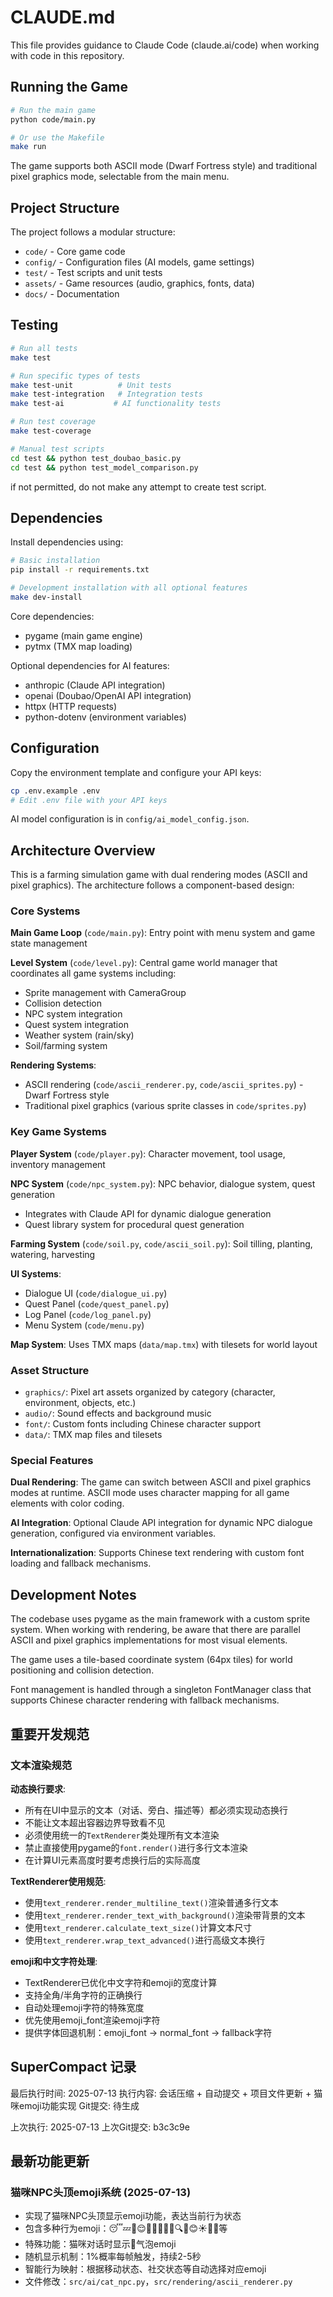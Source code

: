 # CLAUDE.md

This file provides guidance to Claude Code (claude.ai/code) when working with code in this repository.

## Running the Game

```bash
# Run the main game
python code/main.py

# Or use the Makefile
make run
```

The game supports both ASCII mode (Dwarf Fortress style) and traditional pixel graphics mode, selectable from the main menu.

## Project Structure

The project follows a modular structure:
- `code/` - Core game code
- `config/` - Configuration files (AI models, game settings)
- `test/` - Test scripts and unit tests
- `assets/` - Game resources (audio, graphics, fonts, data)
- `docs/` - Documentation

## Testing

```bash
# Run all tests
make test

# Run specific types of tests
make test-unit          # Unit tests
make test-integration   # Integration tests
make test-ai           # AI functionality tests

# Run test coverage
make test-coverage

# Manual test scripts
cd test && python test_doubao_basic.py
cd test && python test_model_comparison.py
```

if not permitted, do not make any attempt to create test script.

## Dependencies

Install dependencies using:
```bash
# Basic installation
pip install -r requirements.txt

# Development installation with all optional features
make dev-install
```

Core dependencies:
- pygame (main game engine)
- pytmx (TMX map loading)

Optional dependencies for AI features:
- anthropic (Claude API integration)
- openai (Doubao/OpenAI API integration)
- httpx (HTTP requests)
- python-dotenv (environment variables)

## Configuration

Copy the environment template and configure your API keys:
```bash
cp .env.example .env
# Edit .env file with your API keys
```

AI model configuration is in `config/ai_model_config.json`.

## Architecture Overview

This is a farming simulation game with dual rendering modes (ASCII and pixel graphics). The architecture follows a component-based design:

### Core Systems

**Main Game Loop** (`code/main.py`): Entry point with menu system and game state management

**Level System** (`code/level.py`): Central game world manager that coordinates all game systems including:
- Sprite management with CameraGroup
- Collision detection
- NPC system integration
- Quest system integration
- Weather system (rain/sky)
- Soil/farming system

**Rendering Systems**: 
- ASCII rendering (`code/ascii_renderer.py`, `code/ascii_sprites.py`) - Dwarf Fortress style
- Traditional pixel graphics (various sprite classes in `code/sprites.py`)

### Key Game Systems

**Player System** (`code/player.py`): Character movement, tool usage, inventory management

**NPC System** (`code/npc_system.py`): NPC behavior, dialogue system, quest generation
- Integrates with Claude API for dynamic dialogue generation
- Quest library system for procedural quest generation

**Farming System** (`code/soil.py`, `code/ascii_soil.py`): Soil tilling, planting, watering, harvesting

**UI Systems**:
- Dialogue UI (`code/dialogue_ui.py`)
- Quest Panel (`code/quest_panel.py`) 
- Log Panel (`code/log_panel.py`)
- Menu System (`code/menu.py`)

**Map System**: Uses TMX maps (`data/map.tmx`) with tilesets for world layout

### Asset Structure

- `graphics/`: Pixel art assets organized by category (character, environment, objects, etc.)
- `audio/`: Sound effects and background music
- `font/`: Custom fonts including Chinese character support
- `data/`: TMX map files and tilesets

### Special Features

**Dual Rendering**: The game can switch between ASCII and pixel graphics modes at runtime. ASCII mode uses character mapping for all game elements with color coding.

**AI Integration**: Optional Claude API integration for dynamic NPC dialogue generation, configured via environment variables.

**Internationalization**: Supports Chinese text rendering with custom font loading and fallback mechanisms.

## Development Notes

The codebase uses pygame as the main framework with a custom sprite system. When working with rendering, be aware that there are parallel ASCII and pixel graphics implementations for most visual elements.

The game uses a tile-based coordinate system (64px tiles) for world positioning and collision detection.

Font management is handled through a singleton FontManager class that supports Chinese character rendering with fallback mechanisms.

## 重要开发规范

### 文本渲染规范

**动态换行要求**: 
- 所有在UI中显示的文本（对话、旁白、描述等）都必须实现动态换行
- 不能让文本超出容器边界导致看不见
- 必须使用统一的`TextRenderer`类处理所有文本渲染
- 禁止直接使用pygame的`font.render()`进行多行文本渲染
- 在计算UI元素高度时要考虑换行后的实际高度

**TextRenderer使用规范**:
- 使用`text_renderer.render_multiline_text()`渲染普通多行文本
- 使用`text_renderer.render_text_with_background()`渲染带背景的文本
- 使用`text_renderer.calculate_text_size()`计算文本尺寸
- 使用`text_renderer.wrap_text_advanced()`进行高级文本换行

**emoji和中文字符处理**:
- TextRenderer已优化中文字符和emoji的宽度计算
- 支持全角/半角字符的正确换行
- 自动处理emoji字符的特殊宽度
- 优先使用emoji_font渲染emoji字符
- 提供字体回退机制：emoji_font → normal_font → fallback字符

## SuperCompact 记录

最后执行时间: 2025-07-13
执行内容: 会话压缩 + 自动提交 + 项目文件更新 + 猫咪emoji功能实现
Git提交: 待生成

上次执行: 2025-07-13
上次Git提交: b3c3c9e

## 最新功能更新

### 猫咪NPC头顶emoji系统 (2025-07-13)
- 实现了猫咪NPC头顶显示emoji功能，表达当前行为状态
- 包含多种行为emoji：😴💤🤔😌🥱🚶🏃👀🎯🔍🧘😊☀️🌸💭等
- 特殊功能：猫咪对话时显示💬气泡emoji
- 随机显示机制：1%概率每帧触发，持续2-5秒
- 智能行为映射：根据移动状态、社交状态等自动选择对应emoji
- 文件修改：`src/ai/cat_npc.py`，`src/rendering/ascii_renderer.py`